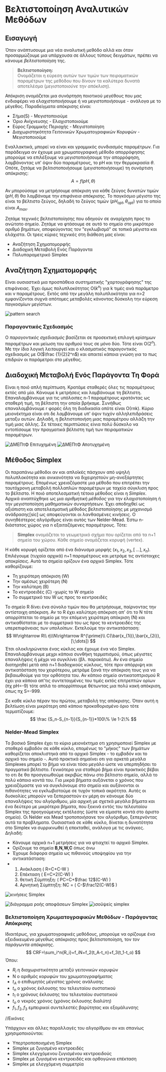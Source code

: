 # Βελτιστοποίηση Αναλυτικών Μεθόδων

## Εισαγωγή

Όταν ανάπτυσουμε μια νέα αναλυτική μεθόδο αλλά και όταν προσαρμώζουμε μια υπάρχουσα σε άλλους τύπους δειγμάτων, πρέπει να κάνουμε *βελτιστοποίηση* της.
>**Βελτιστοποίηση:**
\
Ονομάζεται η εύρεση αυτών των τιμών των πειραματικών παραμέτρων της μεθόδου που δίνουν τα καλύτερα δυνατά αποτελέσμα (*μεγιστοποιούνε την απόκλιση*).

Απόκριση ονομάζεται μια συνάρτηση ποιοτικού μεγέθους που μας ενδιαφέρει να ελαχιστοποιήσουμε ή να μεγιστοποιήσουμε - ανάλογα με το μέγεθος. Παραδείγματα απόκρισης είναι:

* Σήμα(S) - Μεγιστοποιούμε
* Όριο Ανίχνευσης - Ελαχιστοποιούμε
* Εύρος Γραμμικής Περιοχής - Μεγιστοποίηση
* Διαχωριστηκότητα Γειτονικών Χρωματογραφικών Κορυφών - Μεγιστοποιούμε

Εναλλακτικά, μπορεί να είναι και γραμμικός συνδιασμός παραμέτρων. Για παράδειγμα αν έχουμε μια χρωματογραφική μέθοδο απορρόφησης μπορούμε να επιλέξουμε να μεγιστοποιήσουμε την απορρόφηση, λαμβάνοντας υπ' όψιν δύο παραμέτρους, το pH και την  θερμοκρασία $\theta$. Οπότε, ζητάμε να βελτιστοποιήσουμε (μεγιστοποιήσουμε) τη συνάρτιση απόκρισης:
$$
A=f(pH,\theta)
$$

Αν μπορούσαμε να μετρήσουμε απόκριση για κάθε ζεύγος δυνατών τιμών $(pH,\theta)$ θα λαμβάναμε την *επιφάνεια απόκρισης*. Το παγκόσμιο μέγιστο της είναι το βέλτιστο ζεύγος, δηλαδή το ζεύγος τιμών $(pH_{opt},\theta_{opt})$ για το οποίο είναι $A_{max}$.

Ζητάμε τεχνικές βελτιστοποίησης που οδηγούν σε αναρίχηση προς το ανώτατο σημείο. Ζητάμε να φτάσουμε σε αυτό το σημείο στο μικρότερο αριθμό βημάτων, αποφεύγοντας τον "εγκλωβισμό" σε τοπικά μέγιστα και ελάχιστα.
Οι τρεις κύριες τεχνικές στη διάθεση μας είναι:

* Αναζήτηση Σχηματομορφής
* Διαδοχική Μεταβολή Ενός Παράγοντα
* Πολυπαραμετρικό Simplex

## Aναζήτηση Σχηματομορφής

Είναι ουσιαστικά μια προσπάθεια συστηματικής "χαρτογράφησης" της επιφάνειας. Έχει όμως πολυπλοκότητας Ο($k^n$) για k τιμές ανά παράμετρο και ν παραμέτρους.
Εκτός από την μεγάλη πολυπλοκότητα για n>2 εμφανίζονται συχνά απότομες μεταβολές κάνοντας δύσκολη την εύρεση παγκοσμίων μεγίστων.

![pattern search]()

### Παραγοντικός Σχεδιασμός

Ο *παραγοντικός σχεδιασμός* βασίζεται σε προσεκτική επιλογή κρίσημων παραμέτρων και μείωση του αριθμού τους σε μόνο δύο. Τότε είναι Ο($2^n$). Με την ίδια λογική λειτουργεί και ο κλασματικός παραγοντικός σχεδιασμός με Ο($\frac {1}{2}2^n$) και απαιτεί κάποια γνώση για το πως επιδριύν οι παράμετροι στο μέγεθος.

## Διαδοχική Μεταβολή Ενός Παράγοντα Τη Φορά

Είναι η ποιό απλή περίπτωση. Κρατάμε σταθερές όλες τις παραμέτρους εκτός από μία. Κάνουμε k μετρήσεις και λαμβάνουμε τη βέλτιστη. Επαναλαμβάνουμε για τις υπόλοιπες n-1 παραμέτρους κρατόντας ως σταθερή τιμή, τη βέλτιστη την οποία βρήκαμε. Συνήθως επαναλαμβάνουμε r φορές όλη τη διαδικασία οπότε είναι Ο(rnk). Κύριο μειονέκτημα είναι οτι δε λαμβάνουμε υπ' όψιν τυχόν αλληλεπιδράσεις μεταξυ αυτών. Δηλαδή, η βελτιστοποιήση μιας παραμέτρου αλλάζη την τιμή μιας άλλης. Σε τέτοιες περιπτώσεις είνια πολύ δύσκολο να εντοπίσουμε την πραγματικά βέλτιστη τιμή των πειραματικών παραμέτρων.

![ΔΜΕΠτΦ Επιτυχημένη]()
![ΔΜΕΠτΦ Αποτυχημένη]()

## Μέθοδος Simplex

Οι παραπάνω μέθοδοι αν και απλοϊκές πάσχουν από υψηλή πολυπλοκότητα και ανικανότητα να διχειρηστούν μη-ανεξάρτητες παραμέτρους. Επομένως χρειαζόμαστε μια μέθοδο που επιτρέπει την ταυτόχρονη μεταβολή πολλαπλών παραμέτρων με ταχεία σύγκλιση προς το βέλτιστο. Η ποιό αποτελεσματική τέτοια μέθοδος είναι η *Simplex*. Αρχικά αναπτύχθηκε ως μια *αριθμητική μέθοδος* για την ελαχιστοποίηση ή την μεγιστοποίηση μαθηματικών συναρτήσεων. Έχει αποδηχθεί ως αξιόπιστη και αποτελεσματική μέθοδος βελτιστοποίησης με μηχανισμό ανάδρασης\[sic\] ως αποφεύγονται οι λανθασμένες κινήσεις. Ο συνηθέστερος αλγόριθμος είναι αυτός των Nelder-Mead.
Έστω n-διάστατος χώρος για n εξαιταζόμενες παραμέτρους. Τότε:
>**Simplex** ονομάζεται το γεωμετρικό σχήμα που ορίζεται από τα n+1 σημεία του χώρου. Κάθε σημείο ονομάζεται κορυφή (vertex).

Η κάθε κορυφή ορίζεται από ένα διάνυσμα μορφής $(x_1,x_2,x_3,[\;\dots],x_n)$. Επιλέγουμε (τυχαία αρχικά) n+1 παραμέτρους και μετράμε τις αντίστοιχες αποκρίσεις. Αυτά τα σημεία ορίζουν ένα αρχικό Simplex. Τότε καθορίζουμε:
* Τη χειρότερη απόκριση (W)
* Την αμέσως χειρότερη (N)
* Την καλύτερη (B)
* Το κεντροειδές (C) -χωρίς το W σημείο
* Το συμμετρικό του W ως προς το κεντροειδές

Το σημείο R δίνει ένα σύνολο τιμών που θα μετρήσουμε, παίρνοντας την αντίστοιχη απόκριση. Αν το R έχει καλύτερη απόκριση απ' ότι το 
N τότε απορρίπτεται το σημείο με την επόμενη χειρότερη απόκριση (Ν) και αντικαθίσταται με το συμμετρικό του ως προς το κεντροειδές της υπερεπιφάνειας *των υπολοίπων*.
Εκτελούμε την αντικατάσταση:
$$
W\rightarrow R\\
ή\\Ν\rightarrow R^{\prime}\\
C(\bar{x_{1i}},\bar{x_{2i}}, [\;\dots])
$$
Έτσι ολοκληρώνεται ένας κύκλος και έχουμε ένα νέο Simplex. Επαναλαμβάνουμε μεχρι κάποια συνθήκη τερματισμού, όπως μέγιστες επαναλήψεις ή μέχρι να συγκλίνει (βλ. παρακάτω).
Αν ένα σημείο διατηρηθεί μετά από n+1 διαδοχικούς κύκλους, τότε πριν απόρριψη και αντικατάσταση του χειρότερου, μετράμε ξανά την απόκριση τους για να βεβαιωθούμε για την ορθότητα του.
Αν κάποιο σημείο αντικατοπτρισμού R έχει για κάποια απ'τις συντεταγμένες του τιμές εκτός επιτρεπτών ορίων (πχ pH=-9) τότε απλά το απορρίπτουμε θέτωντας μια πολύ κακή απόκριση, όπως πχ S=-999.

Σε καθε κύκλο πέραν του πρώτου, μεταβολή της απόκρισης. Όταν αυτή η βελτίωση είναι μικρότερη από κάποιο προκαθορισμένο όριο τότε τερματίζουμε:
$$
\frac {S_n-S_{n-1}}{S_{n-1}}*100\% \le 1-2\%
$$

### Nelder-Mead Simplex

Το βασικό Simplex έχει το κύριο μειονέκτημα οτι χρησιμοποιεί Simplex με σταθερό εμβαδόν σε κάθε κύκλο, επομένως το "μήκος" των βημάτων καθορίζεται αποκλιστηκά από το αρχικό Simplex - το εμβαδόν και το αρχικό του σημείο -. Αυτό πρακτικά σημαίνει οτι για  αρκετά μεγάλα Simplexes μπορεί το βήμα να είναι τόσο μεγάλο ώστε να υπερπηδήσει το πραγματικό βέλτιστο. Γενικότερα για σταθερό βήμα είναι πρακτικός βέβαι το οτι δε θα προσγειωθούμε ακριβώς πάνω στο βέλτιστο σημείο, αλλά το πολύ κάποιο κοντά του.
Για μικρά βήματα αυξάνεται ο χρόνος που χρειαζόμαστε για να συγκλόνουμε στο σημείο και αυξάνονται οι πιθανότητες να εγκλωβιστούμε σε τυχόν τοπικά ακρότητα.
Αυτές οι δυσκολίες μπορούν να ξεπεραστούν εν μέρη αν κάνουμε δύο επαναλήψεις του αλγόριθμου, μία αρχική με σχετκά μεγάλα βήματα και ένα δεύτερο με μικρότερα βήματα, που ξεκινά εντός του τελευταίου Simplex της προηγούμενης εκτέλεσης (ώστε να είμαστε κοντά στο άριστο σημείο).
Οι Nelder και Mead τροποποιήσανε τον αλγόριθμο, ξεπερνόντας αυτά τα προβληματα. Ουσιαστικά σε κάθε κύκλο, δίνεται η δυνατότητα στο Simplex να συρρικνωθεί ή επεκταθεί, ανάλογα με τις ανάγκες. Δηλαδή:

* Κάνουμε αρχικά n+1 μετρήσεις για να φτιαχτεί το αρχικό Simplex.
* Ορίζουμε τα σημεία **Β,Ν,W,C** όπως άνω
* Έχουμε διάφορα σημεία ως πιθανούς υποψηφίου για την αντικατάσταση:
* 1. Ανάκλαση ( R=C+C-W )
  2. Επέκταση ( E=C+2(C-W) )
  3. θετική Σύμπτηξη: ( PC=C+$\frac 12$(C-W) )
  4. Αρνητική Σύμπτηξη: NC = ( C-$\frac12(C-W)$ )

![κινήσεις Simplex]()

![διάγραμμα ροής αποφάσεων Simplex]()
![ισοϋψείς simplex]()

### Βελτιστοποίηση Χρωματογραφικών Μεθόδων - Παράγοντας Απόκρισης

Ιδιαιτέρως, για χρωματογραφικές μεθόδους, μπορούμε να ορίζουμε ένα εξειδικευμένο μέγεθως απόκρισης προς βελτιστοποίηση, τον *τον παράγωντα απόκρισης*.
$$
CRF=\sum_i^n{R_i}+f_iN+f_2(t_A-t_n)+f_3(t_1-t_o)
$$
Όπου:

* $R_i$ η διαχωριστικότητα μεταξύ γειτονικών κορυφών
* Ν ο αριθμός κορυφών του χρωματογραφήματος
* $t_A$ ο επιθυμητός μέγιστος χρόνος ανάλυσης
* $t_n$ ο χρόνος έκλουσης του τελευταίου συστατικού
* $t_1$ ο χρόνους έκλουσης του τελευταίου συστατικού
* $t_o$ ο νεκρός χρόνος (χρόνος έκλουσης διαλύτη)
* $f_1,f_2,f_3$ εμπειρικοί συντελεστές βαρύτητας και εξομάλυνσης
  
//Εικόνες

Υπάρχουν και άλλες παραλλαγές του αλγορίθμου αν και σπανίως χρησιμοποιούνται:

* Υπερτροποποιημένη Simplex
* Simplex με ζυγισμένο κεντροειδές
* Simplex ελεγχόμενου ζυγισμένου κεντροειδούς
* Simplex με ζυγισμένο κεντροειδές και ορθογώνια επέκταση
* Simplex με ελεγχόμενη συμμετρία


  